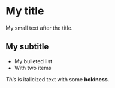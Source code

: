 # My title

My small text after the title.

## My subtitle

* My bulleted list
* With two items

_This_ is italicized text with some **boldness**.

